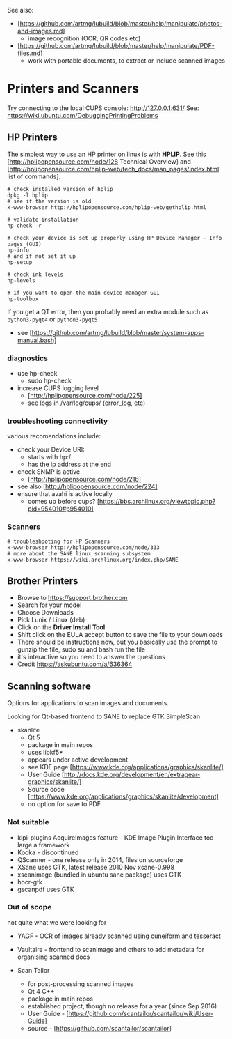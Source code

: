 See also:

* [https://github.com/artmg/lubuild/blob/master/help/manipulate/photos-and-images.md]
	* image recognition (OCR, QR codes etc)
* [https://github.com/artmg/lubuild/blob/master/help/manipulate/PDF-files.md]
	* work with portable documents, to extract or include scanned images

# Printers and Scanners

 Try connecting to the local CUPS console: http://127.0.0.1:631/
 See: https://wiki.ubuntu.com/DebuggingPrintingProblems

## HP Printers

The simplest way to use an HP printer on linux is with **HPLIP**. 
See this [http://hplipopensource.com/node/128 Technical Overview] 
and [http://hplipopensource.com/hplip-web/tech_docs/man_pages/index.html list of commands].

```
# check installed version of hplip
dpkg -l hplip
# see if the version is old
x-www-browser http://hplipopensource.com/hplip-web/gethplip.html

# validate installation
hp-check -r

# check your device is set up properly using HP Device Manager - Info pages (GUI)
hp-info
# and if not set it up
hp-setup

# check ink levels
hp-levels

# if you want to open the main device manager GUI
hp-toolbox
```

If you get a QT error, then you probably need an extra module
such as `python3-pyqt4` or `python3-pyqt5` 
- see [https://github.com/artmg/lubuild/blob/master/system-apps-manual.bash]

### diagnostics

* use hp-check
	* sudo hp-check
* increase CUPS logging level
	* [http://hplipopensource.com/node/225]
	* see logs in /var/log/cups/  (error_log, etc)

### troubleshooting connectivity

various recomendations include:

* check your Device URI:
	* starts with hp:/
	* has the ip address at the end
* check SNMP is active
	* [http://hplipopensource.com/node/216]
* see also [http://hplipopensource.com/node/224]
* ensure that avahi is active locally
	* comes up before cups? [https://bbs.archlinux.org/viewtopic.php?pid=954010#p954010]



### Scanners

```
# troubleshooting for HP Scanners
x-www-browser http://hplipopensource.com/node/333
# more about the SANE linux scanning subsystem
x-www-browser https://wiki.archlinux.org/index.php/SANE
```

## Brother Printers

* Browse to https://support.brother.com
* Search for your model
* Choose Downloads
* Pick Lunix / Linux (deb)
* Click on the **Driver Install Tool**
* Shift click on the EULA accept button to save the file to your downloads
* There should be instructions now, but you basically use the prompt to gunzip the file, sudo su and bash run the file
* it's interactive so you need to answer the questions
* Credit https://askubuntu.com/a/636364


## Scanning software

Options for applications to scan images and documents.

Looking for Qt-based frontend to SANE to replace GTK SimpleScan

* skanlite
	* Qt 5
	* package in main repos
	* uses libkf5*
	* appears under active development
	* see KDE page [https://www.kde.org/applications/graphics/skanlite/]
	* User Guide [http://docs.kde.org/development/en/extragear-graphics/skanlite/]
	* Source code [https://www.kde.org/applications/graphics/skanlite/development]
	* no option for save to PDF

### Not suitable

* kipi-plugins AcquireImages feature - KDE Image Plugin Interface too large a framework
* Kooka - discontinued
* QScanner - one release only in 2014, files on sourceforge
* XSane uses GTK, latest release 2010 Nov xsane-0.998
* xscanimage (bundled in ubuntu sane package) uses GTK
* hocr-gtk
* gscanpdf uses GTK


### Out of scope

not quite what we were looking for

* YAGF - OCR of images already scanned using cuneiform and tesseract
* Vaultaire - frontend to scanimage and others to add metadata for organising scanned docs

* Scan Tailor
	* for post-processing scanned images
	* Qt 4 C++
	* package in main repos
	* established project, though no release for a year (since Sep 2016)
	* User Guide - [https://github.com/scantailor/scantailor/wiki/User-Guide]
	* source - [https://github.com/scantailor/scantailor]

